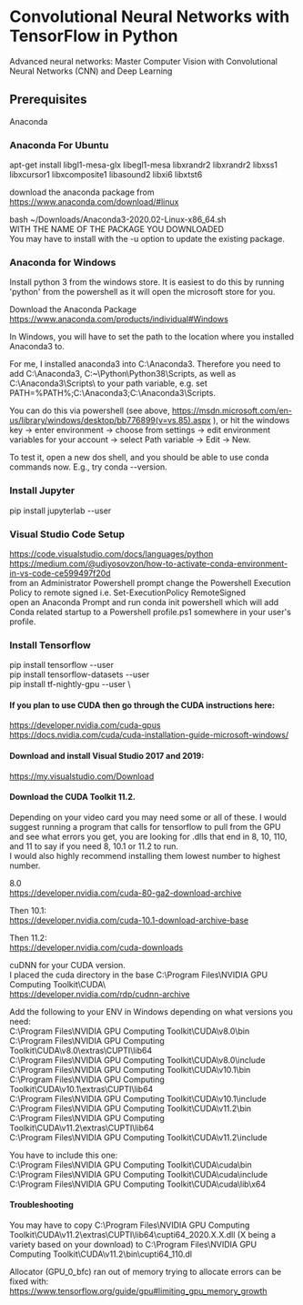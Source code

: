 # Convolutional Neural Networks with TensorFlow in Python
Advanced neural networks: Master Computer Vision with Convolutional Neural Networks (CNN) and Deep Learning

## Prerequisites
Anaconda

### Anaconda For Ubuntu
apt-get install libgl1-mesa-glx libegl1-mesa libxrandr2 libxrandr2 libxss1 libxcursor1 libxcomposite1 libasound2 libxi6 libxtst6

download the anaconda package from https://www.anaconda.com/download/#linux

bash ~/Downloads/Anaconda3-2020.02-Linux-x86_64.sh \
WITH THE NAME OF THE PACKAGE YOU DOWNLOADED \
You may have to install with the -u option to update the existing package.


### Anaconda for Windows
Install python 3 from the windows store. It is easiest to do this by running 'python' from the powershell as it will open the microsoft store for you.

Download the Anaconda Package \
https://www.anaconda.com/products/individual#Windows

In Windows, you will have to set the path to the location where you installed Anaconda3 to.

For me, I installed anaconda3 into C:\Anaconda3. Therefore you need to add C:\Anaconda3, C:~\Python\Python38\Scripts,  as well as C:\Anaconda3\Scripts\ to your path variable, e.g. set PATH=%PATH%;C:\Anaconda3;C:\Anaconda3\Scripts\.

You can do this via powershell (see above, https://msdn.microsoft.com/en-us/library/windows/desktop/bb776899(v=vs.85).aspx ), or hit the windows key → enter environment → choose from settings → edit environment variables for your account → select Path variable → Edit → New.

To test it, open a new dos shell, and you should be able to use conda commands now. E.g., try conda --version.

### Install Jupyter
pip install jupyterlab --user

### Visual Studio Code Setup
https://code.visualstudio.com/docs/languages/python
https://medium.com/@udiyosovzon/how-to-activate-conda-environment-in-vs-code-ce599497f20d \
from an Administrator Powershell prompt change the Powershell Execution Policy to remote signed i.e. Set-ExecutionPolicy RemoteSigned \
open an Anaconda Prompt and run conda init powershell which will add Conda related startup to a Powershell profile.ps1 somewhere in your user's profile.


### Install Tensorflow
pip install tensorflow --user \
pip install tensorflow-datasets --user \
pip install tf-nightly-gpu --user \


#### If you plan to use CUDA then go through the CUDA instructions here:
https://developer.nvidia.com/cuda-gpus \
https://docs.nvidia.com/cuda/cuda-installation-guide-microsoft-windows/

#### Download and install Visual Studio 2017 and 2019:
https://my.visualstudio.com/Download 

#### Download the CUDA Toolkit 11.2.
Depending on your video card you may need some or all of these. I would suggest running a program that calls for tensorflow to pull from the GPU and see what errors you get, you are looking for .dlls that end in 8, 10, 110, and 11 to say if you need 8, 10.1 or 11.2 to run. \
I would also highly recommend installing them lowest number to highest number.

8.0 \
https://developer.nvidia.com/cuda-80-ga2-download-archive 

Then 10.1: \
https://developer.nvidia.com/cuda-10.1-download-archive-base 

Then 11.2: \
https://developer.nvidia.com/cuda-downloads

cuDNN for your CUDA version. \
I placed the cuda directory in the base C:\Program Files\NVIDIA GPU Computing Toolkit\CUDA\ \
https://developer.nvidia.com/rdp/cudnn-archive


Add the following to your ENV in Windows depending on what versions you need: \
C:\Program Files\NVIDIA GPU Computing Toolkit\CUDA\v8.0\bin \
C:\Program Files\NVIDIA GPU Computing Toolkit\CUDA\v8.0\extras\CUPTI\lib64 \
C:\Program Files\NVIDIA GPU Computing Toolkit\CUDA\v8.0\include \
C:\Program Files\NVIDIA GPU Computing Toolkit\CUDA\v10.1\bin \
C:\Program Files\NVIDIA GPU Computing Toolkit\CUDA\v10.1\extras\CUPTI\lib64 \
C:\Program Files\NVIDIA GPU Computing Toolkit\CUDA\v10.1\include \
C:\Program Files\NVIDIA GPU Computing Toolkit\CUDA\v11.2\bin \
C:\Program Files\NVIDIA GPU Computing Toolkit\CUDA\v11.2\extras\CUPTI\lib64 \
C:\Program Files\NVIDIA GPU Computing Toolkit\CUDA\v11.2\include 

You have to include this one: \
C:\Program Files\NVIDIA GPU Computing Toolkit\CUDA\cuda\bin \
C:\Program Files\NVIDIA GPU Computing Toolkit\CUDA\cuda\include \
C:\Program Files\NVIDIA GPU Computing Toolkit\CUDA\cuda\lib\x64

#### Troubleshooting
You may have to copy C:\Program Files\NVIDIA GPU Computing Toolkit\CUDA\v11.2\extras\CUPTI\lib64\cupti64_2020.X.X.dll (X being a variety based on your download) to C:\Program Files\NVIDIA GPU Computing Toolkit\CUDA\v11.2\bin\cupti64_110.dl

Allocator (GPU_0_bfc) ran out of memory trying to allocate errors can be fixed with:
https://www.tensorflow.org/guide/gpu#limiting_gpu_memory_growth